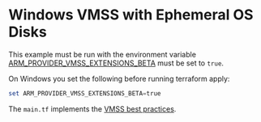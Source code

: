 # Windows VMSS with Ephemeral OS Disks

This example must be run with the environment variable [ARM_PROVIDER_VMSS_EXTENSIONS_BETA](https://registry.terraform.io/providers/hashicorp/azurerm/latest/docs/resources/windows_virtual_machine_scale_set#extension) must be set to `true`.

On Windows you set the following before running terraform apply:

```powershell
set ARM_PROVIDER_VMSS_EXTENSIONS_BETA=true
```

The `main.tf` implements the [VMSS best practices](../../../vmss-rendering).